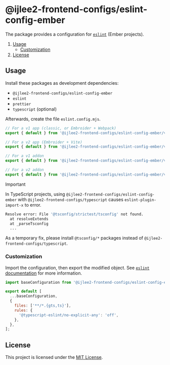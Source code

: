 # @ijlee2-frontend-configs/eslint-config-ember

The package provides a configuration for [`eslint`](https://eslint.org/docs/latest/rules/) (Ember projects).

1. [Usage](#usage)
    - [Customization](#customization)
1. [License](#license)


## Usage

Install these packages as development dependencies:

- `@ijlee2-frontend-configs/eslint-config-ember`
- `eslint`
- `prettier`
- `typescript` (optional)

Afterwards, create the file `eslint.config.mjs`.

```js
// For a v1 app (classic, or Embroider + Webpack)
export { default } from '@ijlee2-frontend-configs/eslint-config-ember/v1-app';

// For a v2 app (Embroider + Vite)
export { default } from '@ijlee2-frontend-configs/eslint-config-ember/v2-app';

// For a v1 addon
export { default } from '@ijlee2-frontend-configs/eslint-config-ember/v1-addon';

// For a v2 addon
export { default } from '@ijlee2-frontend-configs/eslint-config-ember/v2-addon';
```

> [!IMPORTANT]
>
> In TypeScript projects, using `@ijlee2-frontend-configs/eslint-config-ember` with `@ijlee2-frontend-configs/typescript` causes `eslint-plugin-import-x` to error.
>
>    ```sh
>    Resolve error: File '@tsconfig/strictest/tsconfig' not found.
>      at resolveExtends
>      at _parseTsconfig
>      ...
>    ```
>
> As a temporary fix, please install `@tsconfig/*` packages instead of `@ijlee2-frontend-configs/typescript`.


### Customization

Import the configuration, then export the modified object. See [`eslint` documentation](https://eslint.org/docs/latest/use/configure/configuration-files#configuration-objects) for more information.

```js
import baseConfiguration from '@ijlee2-frontend-configs/eslint-config-ember/v2-app';

export default [
  ...baseConfiguration,
  {
    files: ['**/*.{gts,ts}'],
    rules: {
      '@typescript-eslint/no-explicit-any': 'off',
    },
  },
];
```


## License

This project is licensed under the [MIT License](./LICENSE.md).
